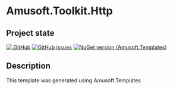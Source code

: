 # Amusoft.Toolkit.Http

## Project state
[![.GitHub](https://github.com/taori/Amusoft.Toolkit.Http/actions/workflows/dotnet.yml/badge.svg)](https://github.com/taori/Amusoft.Toolkit.Http/actions/workflows/dotnet.yml)
[![GitHub issues](https://img.shields.io/github/issues/taori/Amusoft.Toolkit.Http)](https://github.com/taori/Amusoft.Toolkit.Http/issues)
[![NuGet version (Amusoft.Templates)](https://img.shields.io/nuget/v/Amusoft.Toolkit.Http.svg)](https://www.nuget.org/packages/Amusoft.Toolkit.Http/)


## Description

This template was generated using Amusoft.Templates